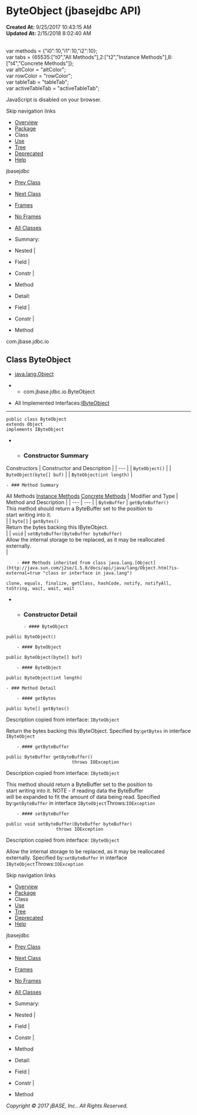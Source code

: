 # ByteObject (jbasejdbc   API)

**Created At:** 9/25/2017 10:43:15 AM  
**Updated At:** 2/15/2018 8:02:40 AM  

<!--<br>    try {<br>        if (location.href.indexOf('is-external=true') == -1) {<br>            parent.document.title="ByteObject (jbasejdbc   API)";<br>        }<br>    }<br>    catch(err) {<br>    }<br>//--><br>var methods = {"i0":10,"i1":10,"i2":10};<br>var tabs = {65535:["t0","All Methods"],2:["t2","Instance Methods"],8:["t4","Concrete Methods"]};<br>var altColor = "altColor";<br>var rowColor = "rowColor";<br>var tableTab = "tableTab";<br>var activeTableTab = "activeTableTab";
JavaScript is disabled on your browser.

Skip navigation links

- [Overview](../../../../overview-summary.html)
- [Package](/39232-io/com_jbase_jdbc_io_package-summary)
- Class
- [Use](/39235-class-use/com_jbase_jdbc_io_class-use_ByteObject)
- [Tree](/39232-io/com_jbase_jdbc_io_package-tree)
- [Deprecated](../../../../deprecated-list.html)
- [Help](../../../../help-doc.html)


jbasejdbc <br>

- [Prev Class](/39232-io/com_jbase_jdbc_io_AbstractJBaseObjectWriter "class in com.jbase.jdbc.io")
- [Next Class](/39232-io/com_jbase_jdbc_io_bytetools "class in com.jbase.jdbc.io")


- [Frames](../../../../index.html?com/jbase/jdbc/io//39232-io/com_jbase_jdbc_io_ByteObject)
- [No Frames](/39232-io/com_jbase_jdbc_io_ByteObject)


- [All Classes](../../../../allclasses-noframe.html)


<!--<br>  allClassesLink = document.getElementById("allclasses\_navbar\_top");<br>  if(window==top) {<br>    allClassesLink.style.display = "block";<br>  }<br>  else {<br>    allClassesLink.style.display = "none";<br>  }<br>  //-->

- Summary:
- Nested |
- Field |
- Constr |
- Method


- Detail:
- Field |
- Constr |
- Method

com.jbase.jdbc.io

## Class ByteObject

- [java.lang.Object](http://java.sun.com/j2se/1.5.0/docs/api/java/lang/Object.html?is-external=true "class or interface in java.lang")
- - com.jbase.jdbc.io.ByteObject


- All Implemented Interfaces:[IByteObject](../../../../com/jbase/jdbc/io/I/39232-io/com_jbase_jdbc_io_ByteObject "interface in com.jbase.jdbc.io")
* * *


```
public class ByteObject
extends Object
implements IByteObject
```

- - ### Constructor Summary


Constructors | Constructor and Description |
| --- |
| `ByteObject()`  |
| `ByteObject(byte[] buf)`  |
| `ByteObject(int length)`  |


    - ### Method Summary


All Methods [Instance Methods](javascript:show%282%29;) [Concrete Methods](javascript:show%288%29;) | Modifier and Type | Method and Description |
| --- | --- |
| `ByteBuffer` | `getByteBuffer()`<br>This method should return a ByteBuffer set to the position to<br> start writing into it.<br> |
| `byte[]` | `getBytes()`<br>Return the bytes backing this IByteObject.<br> |
| `void` | `setByteBuffer(ByteBuffer byteBuffer)`<br>Allow the internal storage to be replaced, as it may be reallocated<br> externally.<br> |


        - ### Methods inherited from class java.lang.[Object](http://java.sun.com/j2se/1.5.0/docs/api/java/lang/Object.html?is-external=true "class or interface in java.lang")
`clone, equals, finalize, getClass, hashCode, notify, notifyAll, toString, wait, wait, wait`

- - ### Constructor Detail

        - #### ByteObject

```
public ByteObject()
```


        - #### ByteObject

```
public ByteObject(byte[] buf)
```


        - #### ByteObject

```
public ByteObject(int length)
```


    - ### Method Detail

        - #### getBytes

```
public byte[] getBytes()
```

Description copied from interface: `IByteObject`

Return the bytes backing this IByteObject.
Specified by:`getBytes` in interface `IByteObject`


        - #### getByteBuffer

```
public ByteBuffer getByteBuffer()
                         throws IOException
```

Description copied from interface: `IByteObject`

This method should return a ByteBuffer set to the position to<br> start writing into it.  NOTE - if reading data the ByteBuffer<br> will be expanded to fit the amount of data being read.
Specified by:`getByteBuffer` in interface `IByteObject`Throws:`IOException`


        - #### setByteBuffer

```
public void setByteBuffer(ByteBuffer byteBuffer)
                   throws IOException
```

Description copied from interface: `IByteObject`

Allow the internal storage to be replaced, as it may be reallocated<br> externally.
Specified by:`setByteBuffer` in interface `IByteObject`Throws:`IOException`

Skip navigation links

- [Overview](../../../../overview-summary.html)
- [Package](/39232-io/com_jbase_jdbc_io_package-summary)
- Class
- [Use](/39235-class-use/com_jbase_jdbc_io_class-use_ByteObject)
- [Tree](/39232-io/com_jbase_jdbc_io_package-tree)
- [Deprecated](../../../../deprecated-list.html)
- [Help](../../../../help-doc.html)


jbasejdbc <br>

- [Prev Class](/39232-io/com_jbase_jdbc_io_AbstractJBaseObjectWriter "class in com.jbase.jdbc.io")
- [Next Class](/39232-io/com_jbase_jdbc_io_bytetools "class in com.jbase.jdbc.io")


- [Frames](../../../../index.html?com/jbase/jdbc/io//39232-io/com_jbase_jdbc_io_ByteObject)
- [No Frames](/39232-io/com_jbase_jdbc_io_ByteObject)


- [All Classes](../../../../allclasses-noframe.html)


<!--<br>  allClassesLink = document.getElementById("allclasses\_navbar\_bottom");<br>  if(window==top) {<br>    allClassesLink.style.display = "block";<br>  }<br>  else {<br>    allClassesLink.style.display = "none";<br>  }<br>  //-->

- Summary:
- Nested |
- Field |
- Constr |
- Method


- Detail:
- Field |
- Constr |
- Method

*Copyright © 2017 jBASE, Inc.. All Rights Reserved.*
